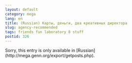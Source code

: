 ```yaml
---
layout: default
category: mega
lang: en
title: (Russian) Карты, деньги, два креативных директора
slug: agency-recommended
tags: friends fun laboratory 8 stuff 
postid: 326
---
```

<p>Sorry, this entry is only available in [Russian](http://mega.genn.org/export/getposts.php).</p>